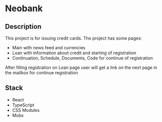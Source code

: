# Neobank

## Description

This project is for issuing credit cards.
The project has some pages:
- Main with news feed and currencies
- Loan with information about credit and starting of registration
- Continuation, Schedule, Documents, Code for continue of registration

After filling registration on Loan page user will get a link on the next page in the mailbox for continue registration

## Stack

- React
- TypeScript
- CSS Modules
- Mobx
